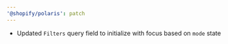 ```yaml
---
'@shopify/polaris': patch
---
```


- Updated `Filters` query field to initialize with focus based on `mode` state
